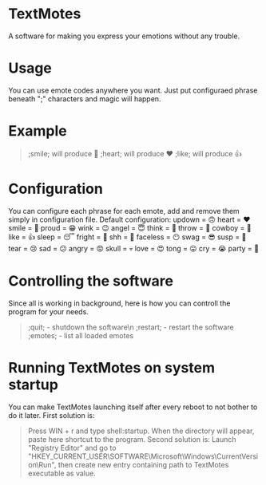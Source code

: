 # TextMotes
A software for making you express your emotions without any trouble.

# Usage
You can use emote codes anywhere you want. Just put configuraed phrase beneath ";" characters and magic will happen.

# Example
> ;smile; will produce 🙂
> ;heart; will produce ❤
> ;like; will produce 👍

# Configuration
You can configure each phrase for each emote, add and remove them simply in configuration file.
Default configuration:
  updown = 🙃
  heart = ❤
  smile = 🙂
  proud = 😁
  wink = 😉
  angel = 😇
  think = 🤔
  throw = 🤮
  cowboy = 🤠
  like = 👍
  sleep = 😴
  fright = 😬
  shh = 🤫
  faceless = 😶
  swag = 😎
  susp = 🧐
  tear = 😢
  sad = 😕
  angry = 😡
  skull = 💀
  love = 😍
  tong = 😛
  cry = 😭
  party = 🥳
  
# Controlling the software
Since all is working in background, here is how you can controll the program for your needs.
> ;quit; - shutdown the software\n
> ;restart; - restart the software
> ;emotes; - list all loaded emotes

# Running TextMotes on system startup
You can make TextMotes launching itself after every reboot to not bother to do it later.
First solution is:
> Press WIN + r and type shell:startup. When the directory will appear, paste here shortcut to the program.
Second solution is:
> Launch "Registry Editor" and go to "HKEY_CURRENT_USER\SOFTWARE\Microsoft\Windows\CurrentVersion\Run", then create new entry containing path to TextMotes executable as value.
